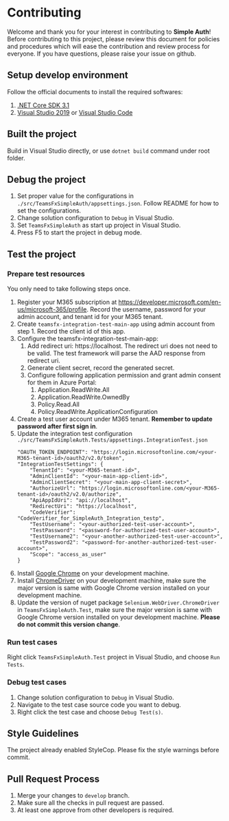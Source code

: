 # Contributing

Welcome and thank you for your interest in contributing to **Simple Auth**! Before contributing to this project, please review this document for policies and procedures which will ease the contribution and review process for everyone. If you have questions, please raise your issue on github.

## Setup develop environment

Follow the official documents to install the required softwares:
1. [.NET Core SDK 3.1](https://dotnet.microsoft.com/download/dotnet-core/3.1)
2. [Visual Studio 2019](https://visualstudio.microsoft.com/vs/) or [Visual Studio Code](https://code.visualstudio.com/)

## Built the project

Build in Visual Studio directly, or use `dotnet build` command under root folder.

## Debug the project

1. Set proper value for the configurations in `./src/TeamsFxSimpleAuth/appsettings.json`. Follow README for how to set the configurations.
1. Change solution configuration to `Debug` in Visual Studio.
1. Set `TeamsFxSimpleAuth` as start up project in Visual Studio.
1. Press F5 to start the project in debug mode.

## Test the project

### Prepare test resources

You only need to take following steps once.
1. Register your M365 subscription at https://developer.microsoft.com/en-us/microsoft-365/profile. Record the username, password for your admin account, and tenant id for your M365 tenant.
1. Create `teamsfx-integration-test-main-app` using admin account from step 1. Record the client id of this app.
1. Configure the teamsfx-integration-test-main-app:
    1. Add redirect uri: https://localhost. The redirect uri does not need to be valid. The test framework will parse the AAD response from redirect uri.
    2. Generate client secret, record the generated secret.
    3. Configure following application permission and grant admin consent for them in Azure Portal:
        1. Application.ReadWrite.All
        2. Application.ReadWrite.OwnedBy
        3. Policy.Read.All
        4. Policy.ReadWrite.ApplicationConfiguration
4. Create a test user account under M365 tenant. **Remember to update password after first sign in**.
5. Update the integration test configuration `./src/TeamsFxSimpleAuth.Tests/appsettings.IntegrationTest.json`
    ```
    "OAUTH_TOKEN_ENDPOINT": "https://login.microsoftonline.com/<your-M365-tenant-id>/oauth2/v2.0/token",
    "IntegrationTestSettings": {
        "TenantId": "<your-M365-tenant-id>",
        "AdminClientId": "<your-main-app-client-id>",
        "AdminClientSecret": "<your-main-app-client-secret>",
        "AuthorizeUrl": "https://login.microsoftonline.com/<your-M365-tenant-id>/oauth2/v2.0/authorize",
        "ApiAppIdUri": "api://localhost",
        "RedirectUri": "https://localhost",
        "CodeVerifier": "CodeVerifier_for_SimpleAuth_Integration_testp",
        "TestUsername": "<your-authorized-test-user-account>",
        "TestPassword": "<password-for-authorized-test-user-account>",
        "TestUsername2": "<your-another-authorized-test-user-account>",
        "TestPassword2": "<password-for-another-authorized-test-user-account>",
        "Scope": "access_as_user"
    }
    ```
6. Install [Google Chrome](https://www.google.com/chrome/) on your development machine.
7. Install [ChromeDriver](https://chromedriver.chromium.org/) on your development machine, make sure the major version is same with Google Chrome version installed on your development machine.
8. Update the version of nuget package `Selenium.WebDriver.ChromeDriver` in `TeamsFxSimpleAuth.Test`, make sure the major version is same with Google Chrome version installed on your development machine. **Please do not commit this version change**.

### Run test cases

Right click `TeamsFxSimpleAuth.Test` project in Visual Studio, and choose `Run Tests`.

### Debug test cases

1. Change solution configuration to `Debug` in Visual Studio.
1. Navigate to the test case source code you want to debug.
1. Right click the test case and choose `Debug Test(s)`.

## Style Guidelines

The project already enabled StyleCop. Please fix the style warnings before commit.

## Pull Request Process

1. Merge your changes to `develop` branch.
1. Make sure all the checks in pull request are passed.
1. At least one approve from other developers is required.
